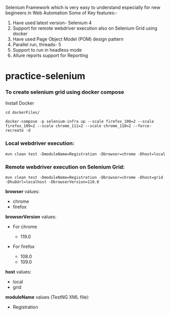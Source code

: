 Selenium Framework which is very easy to understand especially for new begineers in Web Automation
Some of Key features:-

1) Have used latest version- Selenium 4 
2) Support for remote webdriver execution also on Selenium Grid using docker
3) Have used Page Object Model (POM) design pattern
4) Parallel run, threads- 5
5) Support to run in headless mode
6) Allure reports support for Reporting 

# practice-selenium

### To create selenium grid using docker compose
Install Docker

`cd dockerFiles/`

`docker-compose -p selenium-infra up --scale firefox_108=2 --scale firefox_109=2 --scale chrome_111=2 --scale chrome_110=2 --force-recreate -d
`


### Local webdriver execution:
`mvn clean test -DmoduleName=Registration -Dbrowser=chrome -Dhost=local`


### Remote webdriver execution on Selenium Grid:
`mvn clean test -DmoduleName=Registration -Dbrowser=chrome -Dhost=grid -DhubUrl=localhost -DbrowserVersion=110.0`


**browser** values:
- chrome
- firefox

**browserVersion** values:
- For chrome 
  - 119.0

- For firefox
  - 108.0
  - 109.0

**host** values:
- local
- grid

**moduleName** values (TestNG XML file):
- Registration
